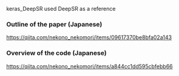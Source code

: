keras_DeepSR
used DeepSR as a reference

### Outline of the paper (Japanese)
https://qiita.com/nekono_nekomori/items/09617370be8bfa02a143

### Overview of the code (Japanese)
https://qiita.com/nekono_nekomori/items/a844cc1dd595cbfebb66
